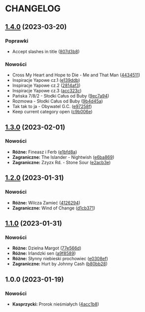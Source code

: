 # CHANGELOG

## [1.4.0](https://github.com/matiusz/songbook/compare/v1.3.0...v1.4.0) (2023-03-20)


### Poprawki

* Accept slashes in title ([807d3b8](https://github.com/matiusz/songbook/commit/807d3b8def3d2d300754e475beee164dc17e219c))

### Nowości

* Cross My Heart and Hope to Die - Me and That Man ([4434511](https://github.com/matiusz/songbook/commit/44345118571a508758fb6f3859f2bac2780b0bcc))
* Inspiracje Yapowe cz.1 ([e139ddb](https://github.com/matiusz/songbook/commit/e139ddb5225e8ea43780d2b2e5b27098ad925a88))
* Inspiracje Yapowe cz.2 ([2814af3](https://github.com/matiusz/songbook/commit/2814af365b304f7d1852e984980b34c506b37f16))
* Inspiracje Yapowe cz.3 ([acc323c](https://github.com/matiusz/songbook/commit/acc323cfc841ee72e061c21e24c7b1d23ecc3236))
* Pańska 7/8/2 - Słodki Całus od Buby ([9ec7a94](https://github.com/matiusz/songbook/commit/9ec7a94398af75360ffb0fc57dbeb466ad950041))
* Rozmowa - Słodki Całus od Buby ([9b4d45a](https://github.com/matiusz/songbook/commit/9b4d45a1113ac5a315349f55f04d021939ed2e54))
* Tak tak to ja - Obywatel G.C. ([e97258f](https://github.com/matiusz/songbook/commit/e97258f4906a84327121bb650490ef957c3b95dc))
* Keep current category open ([c9b006e](https://github.com/matiusz/songbook/commit/c9b006ed7fb811e4502d66626ff9044451c9c202))

## [1.3.0](https://github.com/matiusz/songbook/compare/v1.2.0...v1.3.0) (2023-02-01)


### Nowości

* **Różne:** Fineasz i Ferb ([e1bfd8a](https://github.com/matiusz/songbook/commit/e1bfd8a60fabc7787a550b9aedce58357278377f))
* **Zagraniczne:** The Islander - Nightwish ([e6ba869](https://github.com/matiusz/songbook/commit/e6ba86914de20000d863e826c48b6add43c5b8a1))
* **Zagraniczne:** Zzyzx Rd. - Stone Sour ([e2acb3e](https://github.com/matiusz/songbook/commit/e2acb3e78d167818e13f12d0c38b094fdad9c616))

## [1.2.0](https://github.com/matiusz/songbook/compare/v1.1.0...v1.2.0) (2023-01-31)


### Nowości

* **Różne:** Wilcza Zamieć ([4126294](https://github.com/matiusz/songbook/commit/412629462cd41edd26307ec7c821cc219d042750))
* **Zagraniczne:** Wind of Change ([d1cb371](https://github.com/matiusz/songbook/commit/d1cb371d5f09de64017bb33bb2e167ee0ba6ae49))

## [1.1.0](https://github.com/matiusz/songbook/compare/1.0.0...v1.1.0) (2023-01-31)


### Nowości

* **Różne:** Dzielna Margot ([77e566d](https://github.com/matiusz/songbook/commit/77e566d3a4b83cb3210310867f99f0b554b6308f))
* **Różne:** Irlandzki sen ([a9f8589](https://github.com/matiusz/songbook/commit/a9f85891b358c6f8e7479dabf318fc8a97e32a5e))
* **Różne:** Słynny niebieski prochowiec ([e0308ef](https://github.com/matiusz/songbook/commit/e0308efc5b7c5cd3125a81d015da7dbe159163f8))
* **Zagraniczne:** Hurt by Johnny Cash ([b80bb28](https://github.com/matiusz/songbook/commit/b80bb28d148fe3921647f62d6cf9ec8a4e358cbf))

## 1.0.0 (2023-01-19)


### Nowości

* **Kasprzycki:** Prorok nieśmiałych ([4acc1b8](https://github.com/matiusz/songbook/commit/4acc1b8a18b3a9738f46618bc303f419ce699350))
